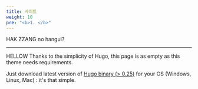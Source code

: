 ```yaml
---
title: 사이트
weight: 10
pre: "<b>1. </b>"
---
```

HAK ZZANG
no hangul?

---
HELLOW
Thanks to the simplicity of Hugo, this page is as empty as this theme needs requirements.

Just download latest version of [Hugo binary (> 0.25)](https://gohugo.io/getting-started/installing/) for your OS (Windows, Linux, Mac) : it's that simple.

